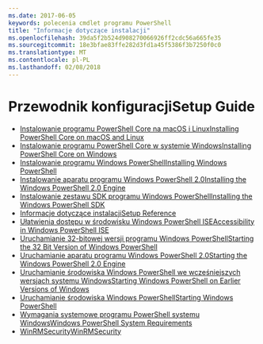 ```yaml
---
ms.date: 2017-06-05
keywords: polecenia cmdlet programu PowerShell
title: "Informacje dotyczące instalacji"
ms.openlocfilehash: 39da5f2b524d908270066926ff2cdc56a665fe35
ms.sourcegitcommit: 18e3bfae83ffe282d3fd1a45f5386f3b7250f0c0
ms.translationtype: MT
ms.contentlocale: pl-PL
ms.lasthandoff: 02/08/2018
---
```

# <a name="setup-guide"></a><span data-ttu-id="f1348-103">Przewodnik konfiguracji</span><span class="sxs-lookup"><span data-stu-id="f1348-103">Setup Guide</span></span>

- [<span data-ttu-id="f1348-104">Instalowanie programu PowerShell Core na macOS i Linux</span><span class="sxs-lookup"><span data-stu-id="f1348-104">Installing PowerShell Core on macOS and Linux</span></span>](Installing-PowerShell-Core-on-macOS-and-Linux.md)
- [<span data-ttu-id="f1348-105">Instalowanie programu PowerShell Core w systemie Windows</span><span class="sxs-lookup"><span data-stu-id="f1348-105">Installing PowerShell Core on Windows</span></span>](Installing-PowerShell-Core-on-Windows.md)
- [<span data-ttu-id="f1348-106">Instalowanie programu Windows PowerShell</span><span class="sxs-lookup"><span data-stu-id="f1348-106">Installing Windows PowerShell</span></span>](Installing-Windows-PowerShell.md)
- [<span data-ttu-id="f1348-107">Instalowanie aparatu programu Windows PowerShell 2.0</span><span class="sxs-lookup"><span data-stu-id="f1348-107">Installing the Windows PowerShell 2.0 Engine</span></span>](Installing-the-Windows-PowerShell-2.0-Engine.md)
- [<span data-ttu-id="f1348-108">Instalowanie zestawu SDK programu Windows PowerShell</span><span class="sxs-lookup"><span data-stu-id="f1348-108">Installing the Windows PowerShell SDK</span></span>](Installing-the-Windows-PowerShell-SDK.md)
- [<span data-ttu-id="f1348-109">Informacje dotyczące instalacji</span><span class="sxs-lookup"><span data-stu-id="f1348-109">Setup Reference</span></span>](setup-reference.md)
- [<span data-ttu-id="f1348-110">Ułatwienia dostępu w środowisku Windows PowerShell ISE</span><span class="sxs-lookup"><span data-stu-id="f1348-110">Accessibility in Windows PowerShell ISE</span></span>](Accessibility-in-Windows-PowerShell-ISE.md)
- [<span data-ttu-id="f1348-111">Uruchamianie 32-bitowej wersji programu Windows PowerShell</span><span class="sxs-lookup"><span data-stu-id="f1348-111">Starting the 32 Bit Version of Windows PowerShell</span></span>](Starting-the-32-Bit-Version-of-Windows-PowerShell.md)
- [<span data-ttu-id="f1348-112">Uruchamianie aparatu programu Windows PowerShell 2.0</span><span class="sxs-lookup"><span data-stu-id="f1348-112">Starting the Windows PowerShell 2.0 Engine</span></span>](Starting-the-Windows-PowerShell-2.0-Engine.md)
- [<span data-ttu-id="f1348-113">Uruchamianie środowiska Windows PowerShell we wcześniejszych wersjach systemu Windows</span><span class="sxs-lookup"><span data-stu-id="f1348-113">Starting Windows PowerShell on Earlier Versions of Windows</span></span>](Starting-Windows-PowerShell-on-Earlier-Versions-of-Windows.md)
- [<span data-ttu-id="f1348-114">Uruchamianie środowiska Windows PowerShell</span><span class="sxs-lookup"><span data-stu-id="f1348-114">Starting Windows PowerShell</span></span>](Starting-Windows-PowerShell.md)
- [<span data-ttu-id="f1348-115">Wymagania systemowe programu PowerShell systemu Windows</span><span class="sxs-lookup"><span data-stu-id="f1348-115">Windows PowerShell System Requirements</span></span>](Windows-PowerShell-System-Requirements.md)
- [<span data-ttu-id="f1348-116">WinRMSecurity</span><span class="sxs-lookup"><span data-stu-id="f1348-116">WinRMSecurity</span></span>](WinRMSecurity.md)
